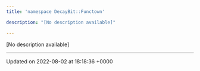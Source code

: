 ```yaml
---
title: 'namespace DecayBit::Functown'

description: "[No description available]"

---
```







[No description available]






-------------------------------

Updated on 2022-08-02 at 18:18:36 +0000